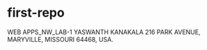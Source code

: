 # first-repo
WEB APPS_NW_LAB-1
YASWANTH KANAKALA
216 PARK AVENUE, MARYVILLE, MISSOURI 64468, USA.


